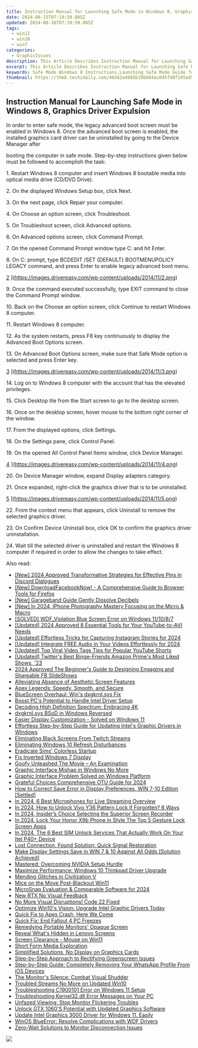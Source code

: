 ```yaml
---
title: Instruction Manual for Launching Safe Mode in Windows 8, Graphics Driver Expulsion
date: 2024-08-15T07:19:59.805Z
updated: 2024-08-16T07:19:59.805Z
tags:
  - win11
  - win10
  - win7
categories:
  - GraphicIssues
description: This Article Describes Instruction Manual for Launching Safe Mode in Windows 8, Graphics Driver Expulsion
excerpt: This Article Describes Instruction Manual for Launching Safe Mode in Windows 8, Graphics Driver Expulsion
keywords: Safe Mode Windows 8 Instructions,Launching Safe Mode Guide for Windows 8,Safe Mode Tutorial in Windows Operating System,Graphics Driver Removal From Windows 8,Expelling Graphics Drivers in Windows OS,How to Start Windows 8 in Safe Mode,Steps to Enable Safe Mode on Windows 8
thumbnail: https://thmb.techidaily.com/46562a4985b29bb04ac045f40f195ad5a81e8c6a78d3deb58b3600f2a5e9d7c1.jpg
---
```


## Instruction Manual for Launching Safe Mode in Windows 8, Graphics Driver Expulsion

 In order to enter safe mode, the legacy advanced boot screen must be enabled in Windows 8\. Once the advanced boot screen is enabled, the installed graphics card driver can be uninstalled by going to the Device Manager after

 booting the computer in safe mode. Step-by-step instructions given below must be followed to accomplish the task:

  1\. Restart Windows 8 computer and insert Windows 8 bootable media into optical media drive (CD/DVD Drive).

  2\. On the displayed Windows Setup box, click Next.

  3\. On the next page, click Repair your computer.

  4\. On Choose an option screen, click Troubleshoot.

  5\. On Troubleshoot screen, click Advanced options.

  6\. On Advanced options screen, click Command Prompt.

  7\. On the opened Command Prompt window type C: and hit Enter.

  8\. On C: prompt, type BCDEDIT /SET {DEFAULT} BOOTMENUPOLICY LEGACY command, and press Enter to enable legacy advanced boot menu.

 [2](https://images.drivereasy.com/wp-content/uploads/2014/11/2.png) ](https://images.drivereasy.com/wp-content/uploads/2014/11/2.png)

 9\. Once the command executed successfully, type EXIT command to close the Command Prompt window.

  10\. Back on the Choose an option screen, click Continue to restart Windows 8 computer.

 11\. Restart Windows 8 computer.

  12\. As the system restarts, press F8 key continuously to display the Advanced Boot Options screen.

  13\. On Advanced Boot Options screen, make sure that Safe Mode option is selected and press Enter key.

 [3](https://images.drivereasy.com/wp-content/uploads/2014/11/3.png) ](https://images.drivereasy.com/wp-content/uploads/2014/11/3.png)

  14\. Log on to Windows 8 computer with the account that has the elevated privileges.

  15\. Click Desktop tile from the Start screen to go to the desktop screen.

  16\. Once on the desktop screen, hover mouse to the bottom right corner of the window.

  17\. From the displayed options, click Settings.

 18\. On the Settings pane, click Control Panel.

  19\. On the opened All Control Panel Items window, click Device Manager.

[4](https://images.drivereasy.com/wp-content/uploads/2014/11/4.png) ](https://images.drivereasy.com/wp-content/uploads/2014/11/4.png)

 20\. On Device Manager window, expand Display adapters category.

  21\. Once expanded, right-click the graphics driver that is to be uninstalled.

[5](https://images.drivereasy.com/wp-content/uploads/2014/11/5.png) ](https://images.drivereasy.com/wp-content/uploads/2014/11/5.png)

 22\. From the context menu that appears, click Uninstall to remove the selected graphics driver.

  23\. On Confirm Device Uninstall box, click OK to confirm the graphics driver uninstallation.

  24\. Wait till the selected driver is uninstalled and restart the Windows 8 computer if required in order to allow the changes to take effect.


<ins class="adsbygoogle"
     style="display:block"
     data-ad-format="autorelaxed"
     data-ad-client="ca-pub-7571918770474297"
     data-ad-slot="1223367746"></ins>



<ins class="adsbygoogle"
     style="display:block"
     data-ad-client="ca-pub-7571918770474297"
     data-ad-slot="8358498916"
     data-ad-format="auto"
     data-full-width-responsive="true"></ins>





<span class="atpl-alsoreadstyle">Also read:</span>
<div><ul>
<li><a href="https://discord-videos.techidaily.com/new-2024-approved-transformative-strategies-for-effective-pins-in-discord-dialogues/"><u>[New] 2024 Approved  Transformative Strategies for Effective Pins in Discord Dialogues</u></a></li>
<li><a href="https://facebook-video-files.techidaily.com/new-downloadfacebooknow-a-comprehensive-guide-to-browser-tools-for-firefox/"><u>[New] DownloadFacebookNow! - A Comprehensive Guide to Browser Tools for Firefox</u></a></li>
<li><a href="https://some-techniques.techidaily.com/new-garageband-guide-gently-dissolve-decibels/"><u>[New] Garageband Guide  Gently Dissolve Decibels</u></a></li>
<li><a href="https://article-helps.techidaily.com/new-in-2024-iphone-photography-mastery-focusing-on-the-micro-and-macro/"><u>[New] In 2024, IPhone Photography Mastery  Focusing on the Micro & Macro</u></a></li>
<li><a href="https://graphic-issues.techidaily.com/solved-wdfviolation-blue-screen-error-on-windows-111087/"><u>[SOLVED] WDF_Violation Blue Screen Error on Windows 11/10/8/7</u></a></li>
<li><a href="https://youtube-sure.techidaily.com/ed-2024-approved-8-essential-tools-for-your-youtube-to-avi-needs/"><u>[Updated] 2024 Approved  8 Essential Tools for Your YouTube-to-AVI Needs</u></a></li>
<li><a href="https://instagram-video-recordings.techidaily.com/updated-effortless-tricks-for-capturing-instagram-stories-for-2024/"><u>[Updated] Effortless Tricks for Capturing Instagram Stories for 2024</u></a></li>
<li><a href="https://youtube-lab.techidaily.com/ed-integrate-free-audio-in-your-videos-effortlessly-for-2024/"><u>[Updated] Integrate FREE Audio in Your Videos Effortlessly for 2024</u></a></li>
<li><a href="https://youtube-tips.techidaily.com/ed-top-viral-video-tags-tips-for-popular-youtube-shorts/"><u>[Updated] Top Viral Video Tags  Tips for Popular YouTube Shorts</u></a></li>
<li><a href="https://twitter-videos.techidaily.com/updated-twitters-best-binge-friends-amazon-primes-most-liked-shows-23/"><u>[Updated] Twitter's Best Binge-Friends  Amazon Prime's Most Liked Shows, '23</u></a></li>
<li><a href="https://facebook-videos.techidaily.com/2024-approved-the-beginners-guide-to-designing-engaging-and-shareable-fb-slideshows/"><u>2024 Approved  The Beginner's Guide to Designing Engaging and Shareable FB SlideShows</u></a></li>
<li><a href="https://graphic-issues.techidaily.com/alleviating-absence-of-aesthetic-screen-features/"><u>Alleviating Absence of Aesthetic Screen Features</u></a></li>
<li><a href="https://graphic-issues.techidaily.com/apex-legends-speedy-smooth-and-secure/"><u>Apex Legends: Speedy, Smooth, and Secure</u></a></li>
<li><a href="https://graphic-issues.techidaily.com/bluescreen-overhaul-wins-dxgkrnlsys-fix/"><u>BlueScreen Overhaul: Win's dxgkrnl.sys Fix</u></a></li>
<li><a href="https://graphic-issues.techidaily.com/boost-pcs-potential-to-handle-intel-driver-setup/"><u>Boost PC's Potential to Handle Intel Driver Setup</u></a></li>
<li><a href="https://graphic-issues.techidaily.com/decoding-high-definition-spectrum-embracing-4k/"><u>Decoding High Definition Spectrum: Embracing 4K</u></a></li>
<li><a href="https://graphic-issues.techidaily.com/dxgkrnlsys-bsod-in-windows-reversed/"><u>dxgkrnl.sys BSoD in Windows Reversed</u></a></li>
<li><a href="https://graphic-issues.techidaily.com/easier-display-customization-solved-on-windows-11/"><u>Easier Display Customization - Solved on Windows 11</u></a></li>
<li><a href="https://graphic-issues.techidaily.com/effortless-step-by-step-guide-for-updating-intels-graphic-drivers-in-windows/"><u>Effortless Step-by-Step Guide for Updating Intel's Graphic Drivers in WIndows</u></a></li>
<li><a href="https://graphic-issues.techidaily.com/eliminating-black-screens-from-twitch-streams/"><u>Eliminating Black Screens From Twitch Streams</u></a></li>
<li><a href="https://graphic-issues.techidaily.com/eliminating-windows-10-refresh-disturbances/"><u>Eliminating Windows 10 Refresh Disturbances</u></a></li>
<li><a href="https://graphic-issues.techidaily.com/eradicate-sims-colorless-startup/"><u>Eradicate Sims' Colorless Startup</u></a></li>
<li><a href="https://graphic-issues.techidaily.com/fix-inverted-windows-7-display/"><u>Fix Inverted Windows 7 Display</u></a></li>
<li><a href="https://vp-tips.techidaily.com/goofy-unleashed-the-movie-an-examination/"><u>Goofy Unleashed  The Movie – An Examination</u></a></li>
<li><a href="https://graphic-issues.techidaily.com/graphic-interface-mishap-in-windows-no-more/"><u>Graphic Interface Mishap in Windows No More</u></a></li>
<li><a href="https://graphic-issues.techidaily.com/graphic-interface-problem-solved-on-windows-platform/"><u>Graphic Interface Problem Solved on Windows Platform</u></a></li>
<li><a href="https://some-techniques.techidaily.com/grateful-choices-comprehensive-otu-guide-for-2024/"><u>Grateful Choices  Comprehensive OTU Guide for 2024</u></a></li>
<li><a href="https://graphic-issues.techidaily.com/how-to-correct-save-error-in-display-preferences-win-7-10-edition-settled/"><u>How to Correct Save Error in Display Preferences, WIN 7-10 Edition [Settled]</u></a></li>
<li><a href="https://extra-lessons.techidaily.com/in-2024-6-best-microphones-for-live-streaming-overview/"><u>In 2024, 6 Best Microphones for Live Streaming Overview</u></a></li>
<li><a href="https://android-unlock.techidaily.com/in-2024-how-to-unlock-vivo-y36-pattern-lock-if-forgotten-6-ways-by-drfone-android/"><u>In 2024, How to Unlock Vivo Y36 Pattern Lock if Forgotten? 6 Ways</u></a></li>
<li><a href="https://screen-recording.techidaily.com/in-2024-insiders-choice-selecting-the-superior-screen-recorder/"><u>In 2024, Insider’s Choice  Selecting the Superior Screen Recorder</u></a></li>
<li><a href="https://easy-unlock-android.techidaily.com/in-2024-lock-your-honor-x9b-phone-in-style-the-top-5-gesture-lock-screen-apps-by-drfone-android/"><u>In 2024, Lock Your Honor X9b Phone in Style The Top 5 Gesture Lock Screen Apps</u></a></li>
<li><a href="https://sim-unlock.techidaily.com/in-2024-the-6-best-sim-unlock-services-that-actually-work-on-your-itel-p40plus-device-by-drfone-android/"><u>In 2024, The 6 Best SIM Unlock Services That Actually Work On Your Itel P40+ Device</u></a></li>
<li><a href="https://graphic-issues.techidaily.com/lost-connection-found-solution-quick-signal-restoration/"><u>Lost Connection, Found Solution: Quick Signal Restoration</u></a></li>
<li><a href="https://graphic-issues.techidaily.com/make-display-settings-save-in-win-7-and-10-against-all-odds-solution-achieved/"><u>Make Display Settings Save in WIN 7 & 10 Against All Odds [Solution Achieved]</u></a></li>
<li><a href="https://graphic-issues.techidaily.com/mastered-overcoming-nvidia-setup-hurdle/"><u>Mastered: Overcoming NVIDIA Setup Hurdle</u></a></li>
<li><a href="https://driver-install.techidaily.com/maximize-performance-windows-10-thinkpad-driver-upgrade/"><u>Maximize Performance: Windows 10 Thinkpad Driver Upgrade</u></a></li>
<li><a href="https://graphic-issues.techidaily.com/mending-glitches-in-civilization-v/"><u>Mending Glitches in Civilization V</u></a></li>
<li><a href="https://graphic-issues.techidaily.com/mice-on-the-move-post-blackout-win11/"><u>Mice on the Move Post-Blackout Win11</u></a></li>
<li><a href="https://screen-video-capture.techidaily.com/microsnap-evaluation-and-comparable-software-for-2024/"><u>MicroSnap Evaluation & Comparable Software for 2024</u></a></li>
<li><a href="https://graphic-issues.techidaily.com/new-rtx-no-visual-feedback/"><u>New RTX No Visual Feedback</u></a></li>
<li><a href="https://graphic-issues.techidaily.com/no-more-visual-disruptions-code-22-fixed/"><u>No More Visual Disruptions! Code 22 Fixed</u></a></li>
<li><a href="https://graphic-issues.techidaily.com/optimize-win10s-vision-upgrade-intel-graphic-drivers-today/"><u>Optimize Win10's Vision: Upgrade Intel Graphic Drivers Today</u></a></li>
<li><a href="https://graphic-issues.techidaily.com/quick-fix-to-apex-crash-here-we-come/"><u>Quick Fix to Apex Crash, Here We Come</u></a></li>
<li><a href="https://graphic-issues.techidaily.com/quick-fix-end-fallout-4-pc-freezes/"><u>Quick Fix: End Fallout 4 PC Freezes</u></a></li>
<li><a href="https://graphic-issues.techidaily.com/remedying-portable-monitors-opaque-screen/"><u>Remedying Portable Monitors' Opaque Screen</u></a></li>
<li><a href="https://graphic-issues.techidaily.com/reveal-whats-hidden-in-lenovo-screens/"><u>Reveal What's Hidden in Lenovo Screens</u></a></li>
<li><a href="https://graphic-issues.techidaily.com/screen-clearance-mouse-on-win11/"><u>Screen Clearance - Mouse on Win11</u></a></li>
<li><a href="https://youtube-docs.techidaily.com/-form-media-exploration/"><u>Short Form Media Exploration</u></a></li>
<li><a href="https://graphic-issues.techidaily.com/simplified-solutions-no-display-on-graphics-cards/"><u>Simplified Solutions, No Display on Graphics Cards</u></a></li>
<li><a href="https://graphic-issues.techidaily.com/step-by-step-approach-to-rectifying-greenscreen-issues/"><u>Step-by-Step Approach to Rectifying Greenscreen Issues</u></a></li>
<li><a href="https://app-tips.techidaily.com/step-by-step-guide-completely-removing-your-whatsapp-profile-from-ios-devices/"><u>Step-by-Step Guide: Completely Removing Your WhatsApp Profile From iOS Devices</u></a></li>
<li><a href="https://graphic-issues.techidaily.com/the-monitors-silence-combat-visual-shudder/"><u>The Monitor's Silence: Combat Visual Shudder</u></a></li>
<li><a href="https://graphic-issues.techidaily.com/troubled-streams-no-more-on-updated-win10/"><u>Troubled Streams No More on Updated Win10</u></a></li>
<li><a href="https://graphic-issues.techidaily.com/troubleshooting-c1900101-error-on-windows-11-setup/"><u>Troubleshooting C1900101 Error on Windows 11 Setup</u></a></li>
<li><a href="https://technical-tips.techidaily.com/troubleshooting-kernel32dll-error-messages-on-your-pc/"><u>Troubleshooting Kernel32.dll Error Messages on Your PC</u></a></li>
<li><a href="https://graphic-issues.techidaily.com/unfazed-viewing-stop-monitor-flickering-troubles/"><u>Unfazed Viewing: Stop Monitor Flickering Troubles</u></a></li>
<li><a href="https://graphic-issues.techidaily.com/unlock-gtx-1060s-potential-with-updated-graphics-software/"><u>Unlock GTX 1060'S Potential with Updated Graphics Software</u></a></li>
<li><a href="https://graphic-issues.techidaily.com/update-intel-graphics-3000-driver-for-windows-11-easily/"><u>Update Intel Graphics 3000 Driver for Windows 11. Easily</u></a></li>
<li><a href="https://graphic-issues.techidaily.com/winos-blueerror-resolve-complications-with-wdf-drivers/"><u>WinOS BlueError: Resolve Complications with WDF Drivers</u></a></li>
<li><a href="https://graphic-issues.techidaily.com/zero-wait-solutions-to-monitor-disconnection-issues/"><u>Zero-Wait Solutions to Monitor Disconnection Issues</u></a></li>
</ul></div>

<!-- affiliate ads begin -->
<a href="https://secure.2checkout.com/order/checkout.php?PRODS=3727260&QTY=1&AFFILIATE=108875&CART=1"><img src="http://www.aiseesoft.com/avangate/30p/banner.jpg" border="0"></a>
<!-- affiliate ads end -->